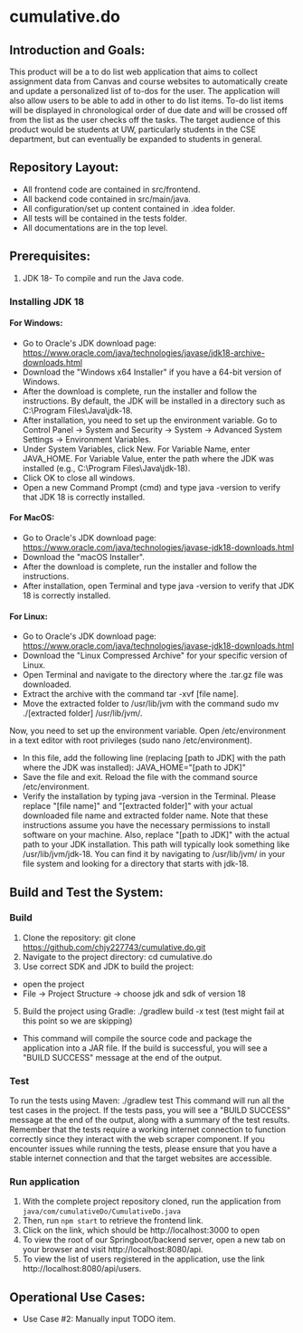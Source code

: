 # cumulative.do

## Introduction and Goals:

This product will be a to do list web application that aims to collect assignment data from Canvas and course websites to automatically create and update a personalized list of to-dos for the user. The application will also allow users to be able to add in other to do list items. To-do list items will be displayed in chronological order of due date and will be crossed off from the list as the user checks off the tasks. The target audience of this product would be students at UW, particularly students in the CSE department, but can eventually be expanded to students in general.

## Repository Layout:

- All frontend code are contained in src/frontend.
- All backend code contained in src/main/java.
- All configuration/set up content contained in .idea folder.
- All tests will be contained in the tests folder.
- All documentations are in the top level.


## Prerequisites:
1. JDK 18- To compile and run the Java code.
### Installing JDK 18
#### For Windows:
- Go to Oracle's JDK download page: https://www.oracle.com/java/technologies/javase/jdk18-archive-downloads.html
- Download the "Windows x64 Installer" if you have a 64-bit version of Windows.
- After the download is complete, run the installer and follow the instructions. By default, the JDK will be installed in a directory such as C:\Program Files\Java\jdk-18.
- After installation, you need to set up the environment variable. Go to Control Panel -> System and Security -> System -> Advanced System Settings -> Environment Variables.
- Under System Variables, click New. For Variable Name, enter JAVA_HOME. For Variable Value, enter the path where the JDK was installed (e.g., C:\Program Files\Java\jdk-18).
- Click OK to close all windows.
- Open a new Command Prompt (cmd) and type java -version to verify that JDK 18 is correctly installed.

#### For MacOS:
- Go to Oracle's JDK download page: https://www.oracle.com/java/technologies/javase-jdk18-downloads.html
- Download the "macOS Installer".
- After the download is complete, run the installer and follow the instructions.
- After installation, open Terminal and type java -version to verify that JDK 18 is correctly installed.

#### For Linux:
- Go to Oracle's JDK download page: https://www.oracle.com/java/technologies/javase-jdk18-downloads.html
- Download the "Linux Compressed Archive" for your specific version of Linux.
- Open Terminal and navigate to the directory where the .tar.gz file was downloaded.
- Extract the archive with the command tar -xvf [file name].
- Move the extracted folder to /usr/lib/jvm with the command sudo mv ./[extracted folder] /usr/lib/jvm/.

Now, you need to set up the environment variable. Open /etc/environment in a text editor with root privileges (sudo nano /etc/environment).
-  In this file, add the following line (replacing [path to JDK] with the path where the JDK was installed): JAVA_HOME="[path to JDK]"
-  Save the file and exit. Reload the file with the command source /etc/environment.
-  Verify the installation by typing java -version in the Terminal.
Please replace "[file name]" and "[extracted folder]" with your actual downloaded file name and extracted folder name. Note that these instructions assume you have the necessary permissions to install software on your machine.
Also, replace "[path to JDK]" with the actual path to your JDK installation. This path will typically look something like /usr/lib/jvm/jdk-18. You can find it by navigating to /usr/lib/jvm/ in your file system and looking for a directory that starts with jdk-18.

## Build and Test the System:

### Build
1. Clone the repository: git clone https://github.com/chjy227743/cumulative.do.git
2. Navigate to the project directory: cd cumulative.do
3. Use correct SDK and JDK to build the project:
- open the project
- File -> Project Structure -> choose jdk and sdk of version 18
5. Build the project using Gradle: ./gradlew build -x test (test might fail at this point so we are skipping)
- This command will compile the source code and package the application into a JAR file. If the build is successful, you will see a "BUILD SUCCESS" message at the end of the output.

### Test

To run the tests using Maven: ./gradlew test
This command will run all the test cases in the project. If the tests pass, you will see a "BUILD SUCCESS" message at the end of the output, along with a summary of the test results.
Remember that the tests require a working internet connection to function correctly since they interact with the web scraper component. If you encounter issues while running the tests, please ensure that you have a stable internet connection and that the target websites are accessible.

### Run application

1. With the complete project repository cloned, run the application from `java/com/cumulativeDo/CumulativeDo.java`
2. Then, run `npm start` to retrieve the frontend link.
3. Click on the link, which should be http://localhost:3000 to open
4. To view the root of our Springboot/backend server, open a new tab on your browser and visit http://localhost:8080/api.
5. To view the list of users registered in the application, use the link http://localhost:8080/api/users.



## Operational Use Cases:

- Use Case #2: Manually input TODO item.
